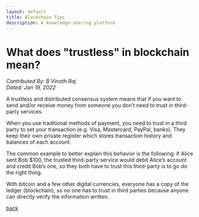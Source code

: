 ```yaml
---
layout: default
title: Blockchain Tips
description: A knowledge-sharing platform
---
```


# What does "trustless" in blockchain mean?
_Contributed By: B Vinoth Raj_  
_Dated: Jan 19, 2022_  
  
A trustless and distributed consensus system means that if you want to send and/or receive money from someone you don’t need to trust in third-party services.

When you use traditional methods of payment, you need to trust in a third party to set your transaction (e.g. Visa, Mastercard, PayPal, banks). They keep their own private register which stores transaction history and balances of each account.

The common example to better explain this behavior is the following: if Alice sent Bob $100, the trusted third-party service would debit Alice’s account and credit Bob’s one, so they both have to trust this third-party is to go do the right thing.

With bitcoin and a few other digital currencies, everyone has a copy of the ledger (blockchain), so no one has to trust in third parties because anyone can directly verify the information written.

[back](./)
